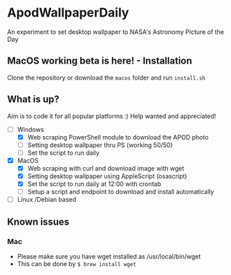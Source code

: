 # ApodWallpaperDaily
An experiment to set desktop wallpaper to NASA's Astronomy Picture of the Day

## MacOS working beta is here! - Installation
Clone the repository or download the `macos` folder and run `install.sh`

## What is up?
Aim is to code it for all popular platforms :)
Help wanted and appreciated!

- [ ] Windows
  - [x] Web scraping PowerShell module to download the APOD photo
  - [ ] Setting desktop wallpaper thru PS (working 50/50)
  - [ ] Set the script to run daily
- [x] MacOS
  - [x] Web scraping with curl and download image with wget
  - [x] Setting desktop wallpaper using AppleScript (osascript)
  - [x] Set the script to run daily at 12:00 with crontab
  - [ ] Setup a script and endpoint to download and install automatically
- [ ] Linux /Debian based

## Known issues
### Mac
 
- Please make sure you have wget installed as /usr/local/bin/wget
- This can be done by `$ brew install wget`